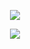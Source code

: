 <p align="center">
  <img src="https://github.com/kseniakap/site-furniture-store-on-react/blob/main/Readme/site_main.png" />
</p>
<p align="center">
  <img src="https://github.com/kseniakap/site-furniture-store-on-react/blob/main/Readme/site_list.png" />
</p>

